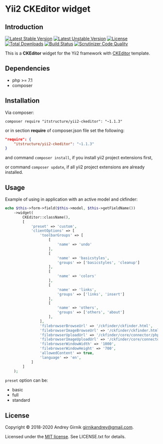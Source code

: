 Yii2 CKEditor widget
==============

## Introduction

[![Latest Stable Version](https://poser.pugx.org/itstructure/yii2-ckeditor/v/stable)](https://packagist.org/packages/itstructure/yii2-ckeditor)
[![Latest Unstable Version](https://poser.pugx.org/itstructure/yii2-ckeditor/v/unstable)](https://packagist.org/packages/itstructure/yii2-ckeditor)
[![License](https://poser.pugx.org/itstructure/yii2-ckeditor/license)](https://packagist.org/packages/itstructure/yii2-ckeditor)
[![Total Downloads](https://poser.pugx.org/itstructure/yii2-ckeditor/downloads)](https://packagist.org/packages/itstructure/yii2-ckeditor)
[![Build Status](https://scrutinizer-ci.com/g/itstructure/yii2-ckeditor/badges/build.png?b=master)](https://scrutinizer-ci.com/g/itstructure/yii2-ckeditor/build-status/master)
[![Scrutinizer Code Quality](https://scrutinizer-ci.com/g/itstructure/yii2-ckeditor/badges/quality-score.png?b=master)](https://scrutinizer-ci.com/g/itstructure/yii2-ckeditor/?branch=master)

This is a **CKEditor** widget for the Yii2 framework with [CKEditor](http://docs.ckeditor.com/) 
template.

## Dependencies
- php >= 7.1
- composer

## Installation

Via composer:

`composer require "itstructure/yii2-ckeditor": "~1.1.3"`

or in section **require** of composer.json file set the following:

```json
"require": {
    "itstructure/yii2-ckeditor": "~1.1.3"
}
```

and command `composer install`, if you install yii2 project extensions first,

or command `composer update`, if all yii2 project extensions are already installed.

## Usage

Example of using in application with an active model and ckfinder:

```php
echo $this->form->field($this->model, $this->getFieldName())
    ->widget(
        CKEditor::className(),
        [
            'preset' => 'custom',
            'clientOptions' => [
                'toolbarGroups' => [
                    [
                        'name' => 'undo'
                    ],
                    [
                        'name' => 'basicstyles',
                        'groups' => ['basicstyles', 'cleanup']
                    ],
                    [
                        'name' => 'colors'
                    ],
                    [
                        'name' => 'links',
                        'groups' => ['links', 'insert']
                    ],
                    [
                        'name' => 'others',
                        'groups' => ['others', 'about']
                    ],
                ],
                'filebrowserBrowseUrl' => '/ckfinder/ckfinder.html',
                'filebrowserImageBrowseUrl' => '/ckfinder/ckfinder.html?type=Images',
                'filebrowserUploadUrl' => '/ckfinder/core/connector/php/connector.php?command=QuickUpload&type=Files',
                'filebrowserImageUploadUrl' => '/ckfinder/core/connector/php/connector.php?command=QuickUpload&type=Images',
                'filebrowserWindowWidth' => '1000',
                'filebrowserWindowHeight' => '700',
                'allowedContent' => true,
                'language' => 'en',
            ]
        ]
    );
```

`preset` option can be:

- basic
- full
- standard

## License

Copyright © 2018-2020 Andrey Girnik girnikandrey@gmail.com.

Licensed under the [MIT license](http://opensource.org/licenses/MIT). See LICENSE.txt for details.
